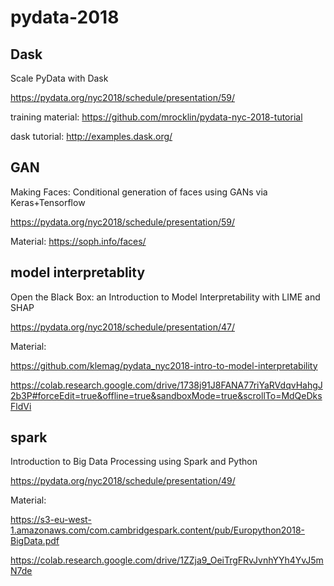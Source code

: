 # pydata-2018

## Dask

Scale PyData with Dask

https://pydata.org/nyc2018/schedule/presentation/59/

training material: https://github.com/mrocklin/pydata-nyc-2018-tutorial

dask tutorial: http://examples.dask.org/


## GAN

Making Faces: Conditional generation of faces using GANs via Keras+Tensorflow

https://pydata.org/nyc2018/schedule/presentation/59/

Material: https://soph.info/faces/


## model interpretablity

Open the Black Box: an Introduction to Model Interpretability with LIME and SHAP

https://pydata.org/nyc2018/schedule/presentation/47/

Material: 

https://github.com/klemag/pydata_nyc2018-intro-to-model-interpretability

https://colab.research.google.com/drive/1738j91J8FANA77riYaRVdqvHahgJ2b3P#forceEdit=true&offline=true&sandboxMode=true&scrollTo=MdQeDksFldVi


## spark

Introduction to Big Data Processing using Spark and Python

https://pydata.org/nyc2018/schedule/presentation/49/

Material: 

https://s3-eu-west-1.amazonaws.com/com.cambridgespark.content/pub/Europython2018-BigData.pdf

https://colab.research.google.com/drive/1ZZja9_OeiTrgFRvJvnhYYh4YvJ5mN7de

